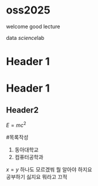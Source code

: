 # oss2025
welcome
good lecture


data *science*lab

# Header 1
Header 1
========

## Header2


$E=mc^2$

#목록작성
 1. 동아대학교
 2. 컴퓨터공학과

$x=y$
하나도 모르겠쒀
뭘 알아야 하지요  
공부하기 싫지요
뭐라고 끄적
